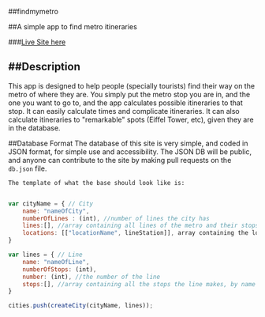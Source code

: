 #\#findmymetro

##A simple app to find metro itineraries

###[Live Site here](http://jocolina.com/findmymetro)

##Description
----
This app is designed to help people (specially tourists) find their way on the metro of where they are. You simply put the metro stop you are in, and the one you want to go to, and the 
app calculates possible itineraries to that stop. It can easily calculate times and complicate itineraries.
It can also calculate itineraries to "remarkable" spots (Eiffel Tower, etc), given they are in the database.

##Database Format
The database of this site is very simple, and coded in JSON format, for simple use and accessibility. The JSON DB will be public, and anyone can contribute to the site by making pull 
requests on the `db.json` file.

	The template of what the base should look like is:
```javascript

var cityName = { // City
	name: "nameOfCity",
	numberOfLines : (int), //number of lines the city has
	lines:[], //array containing all lines of the metro and their stops
	locations: [["locationName", lineStation]], array containing the locationName and the nearest station (can be repeated) 
}

var lines = { // Line
	name: "nameOfLine",
	numberOfStops: (int),
	number: (int), //the number of the line
	stops:[], //array containing all the stops the line makes, by name
}

cities.push(createCity(cityName, lines));

```